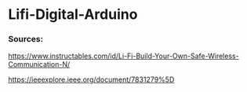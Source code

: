 # Lifi-Digital-Arduino


### Sources:

https://www.instructables.com/id/Li-Fi-Build-Your-Own-Safe-Wireless-Communication-N/

https://ieeexplore.ieee.org/document/7831279%5D
